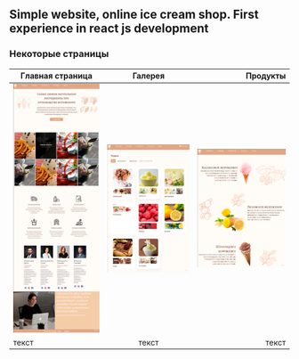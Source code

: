 
## Simple website, online ice cream shop. First experience in react js development
### Некоторые страницы

| Главная страница|Галерея|Продукты |
|----------------|:---------:|----------------:|
|<img src="https://github.com/denisislamgaleevv/SimpleReactIceCreamSite/blob/master/Main.png" width="400" /> | <img src="https://github.com/denisislamgaleevv/SimpleReactIceCreamSite/blob/master/Gallery.png" width="400" /> | <img src="https://github.com/denisislamgaleevv/SimpleReactIceCreamSite/blob/master/Products.png" width="400" /> |
| текст | текст | текст |

 
